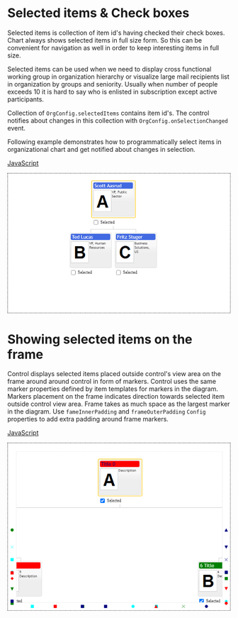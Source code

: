 # Selected items & Check boxes
Selected items is collection of item id's having checked their check boxes. Chart always shows selected items in full size form.  So this can be convenient for navigation as well in order to keep interesting items in full size. 

Selected items can be used when we need to display cross functional working group in organization hierarchy or visualize large mail recipients list in organization by groups and seniority. Usually when number of people exceeds 10 it is hard to say who is enlisted in subscription except active participants.

Collection of `OrgConfig.selectedItems` contains item id's. The control notifies about changes in this collection with `OrgConfig.onSelectionChanged` event.

Following example demonstrates how to programmatically select items in organizational chart  and get notified about changes in selection.

[JavaScript](javascript.controls/CaseSelectedItems.html)

![Screenshot](javascript.controls/__image_snapshots__/CaseSelectedItems-snap.png)

# Showing selected items on the frame

Control displays selected items placed outside control's view area on the frame around around control in form of markers. Control uses the same marker properties defined by item templates for markers in the diagram. Markers placement on the frame indicates direction towards selected item outside control view area. Frame takes as much space as the largest marker in the diagram. Use `fameInnerPadding` and `frameOuterPadding` `Config` properties to add extra padding around frame markers.

[JavaScript](javascript.controls/CaseShowFrame.html)

![Screenshot](javascript.controls/__image_snapshots__/CaseShowFrame-snap.png)